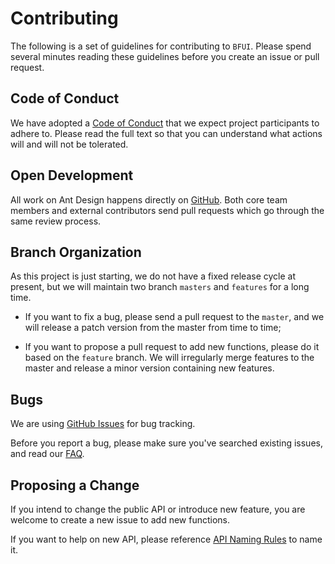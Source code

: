 # Contributing

The following is a set of guidelines for contributing to `BFUI`. Please spend several minutes reading these guidelines before you create an issue or pull request.

## Code of Conduct

We have adopted a [Code of Conduct](./code-of-conduct.md) that we expect project participants to adhere to. Please read the full text so that you can understand what actions will and will not be tolerated.

## Open Development

All work on Ant Design happens directly on [GitHub](https://github.com/Barry-Flynn/BFUI). Both core team members and external contributors send pull requests which go through the same review process.

## Branch Organization

As this project is just starting, we do not have a fixed release cycle at present, but we will maintain two branch `masters` and `features` for a long time.

- If you want to fix a bug, please send a pull request to the `master`, and we will release a patch version from the master from time to time;

- If you want to propose a pull request to add new functions, please do it based on the `feature` branch. We will irregularly merge features to the master and release a minor version containing new features.

## Bugs

We are using [GitHub Issues](https://github.com/Barry-Flynn/BFUI/issues) for bug tracking.

Before you report a bug, please make sure you've searched existing issues, and read our [FAQ](./faq.md).

## Proposing a Change

If you intend to change the public API or introduce new feature, you are welcome to create a new issue to add new functions.

If you want to help on new API, please reference [API Naming Rules](./api-naming-rules.md) to name it.
